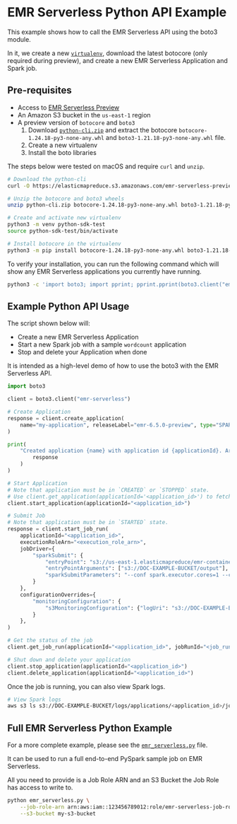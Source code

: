 # EMR Serverless Python API Example

This example shows how to call the EMR Serverless API using the boto3 module.

In it, we create a new [`virtualenv`](https://virtualenv.pypa.io/en/latest/), download the latest botocore (only required during preview), and create a new EMR Serverless Application and Spark job.

## Pre-requisites

- Access to [EMR Serverless Preview](https://pages.awscloud.com/EMR-Serverless-Preview.html)
- An Amazon S3 bucket in the `us-east-1` region
- A preview version of `botocore` and `boto3`
  1. Download [`python-cli.zip`](s3://elasticmapreduce/emr-serverless-preview/artifacts/latest/dev/sdk/python-cli.zip) and extract the botocore `botocore-1.24.18-py3-none-any.whl` and `boto3-1.21.18-py3-none-any.whl` file.
  2. Create a new virtualenv
  3. Install the boto libraries

The steps below were tested on macOS and require `curl` and `unzip`.

```bash
# Download the python-cli
curl -O https://elasticmapreduce.s3.amazonaws.com/emr-serverless-preview/artifacts/latest/dev/sdk/python-cli.zip

# Unzip the botocore and boto3 wheels
unzip python-cli.zip botocore-1.24.18-py3-none-any.whl boto3-1.21.18-py3-none-any.whl

# Create and activate new virtualenv
python3 -m venv python-sdk-test
source python-sdk-test/bin/activate

# Install botocore in the virtualenv
python3 -m pip install botocore-1.24.18-py3-none-any.whl boto3-1.21.18-py3-none-any.whl
```

To verify your installation, you can run the following command which will show any EMR Serverless applications you currently have running.

```bash
python3 -c 'import boto3; import pprint; pprint.pprint(boto3.client("emr-serverless").list_applications())'
```

## Example Python API Usage

The script shown below will:

- Create a new EMR Serverless Application
- Start a new Spark job with a sample `wordcount` application
- Stop and delete your Application when done

It is intended as a high-level demo of how to use the boto3 with the EMR Serverless API.

```python
import boto3

client = boto3.client("emr-serverless")

# Create Application
response = client.create_application(
    name="my-application", releaseLabel="emr-6.5.0-preview", type="SPARK"
)

print(
    "Created application {name} with application id {applicationId}. Arn: {arn}".format_map(
        response
    )
)

# Start Application
# Note that application must be in `CREATED` or `STOPPED` state.
# Use client.get_application(applicationId='<application_id>') to fetch state.
client.start_application(applicationId="<application_id>")

# Submit Job
# Note that application must be in `STARTED` state.
response = client.start_job_run(
    applicationId="<application_id>",
    executionRoleArn="<execution_role_arn>",
    jobDriver={
        "sparkSubmit": {
            "entryPoint": "s3://us-east-1.elasticmapreduce/emr-containers/samples/wordcount/scripts/wordcount.py",
            "entryPointArguments": ["s3://DOC-EXAMPLE-BUCKET/output"],
            "sparkSubmitParameters": "--conf spark.executor.cores=1 --conf spark.executor.memory=4g --conf spark.driver.cores=1 --conf spark.driver.memory=4g --conf spark.executor.instances=1",
        }
    },
    configurationOverrides={
        "monitoringConfiguration": {
            "s3MonitoringConfiguration": {"logUri": "s3://DOC-EXAMPLE-BUCKET/logs"}
        }
    },
)

# Get the status of the job
client.get_job_run(applicationId="<application_id>", jobRunId="<job_run_id>")

# Shut down and delete your application
client.stop_application(applicationId="<application_id>")
client.delete_application(applicationId="<application_id>")

```

Once the job is running, you can also view Spark logs.

```bash
# View Spark logs
aws s3 ls s3://DOC-EXAMPLE-BUCKET/logs/applications/<application_id>/jobs/<job_run_id>/
```

## Full EMR Serverless Python Example

For a more complete example, please see the [`emr_serverless.py`](./emr_serverless.py) file.

It can be used to run a full end-to-end PySpark sample job on EMR Serverless.

All you need to provide is a Job Role ARN and an S3 Bucket the Job Role has access to write to.

```bash
python emr_serverless.py \
    --job-role-arn arn:aws:iam::123456789012:role/emr-serverless-job-role \
    --s3-bucket my-s3-bucket
```
